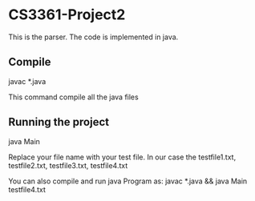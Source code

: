 # CS3361-Project2

This is the parser. The code is implemented in java.

Compile
-------------
javac *.java 

This command compile all the java files


Running the project
------------------------
java Main <filename>
 
Replace your file name with your test file. In our case the testfile1.txt, testfile2.txt, testfile3.txt, testfile4.txt


You can also compile and run java Program as:
javac *.java && java Main testfile4.txt
